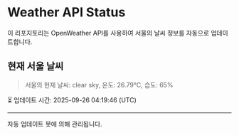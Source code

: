 
# Weather API Status

이 리포지토리는 OpenWeather API를 사용하여 서울의 날씨 정보를 자동으로 업데이트합니다.

## 현재 서울 날씨
> 서울의 현재 날씨: clear sky, 온도: 26.79°C, 습도: 65%

⏳ 업데이트 시간: 2025-09-26 04:19:46 (UTC)

---
자동 업데이트 봇에 의해 관리됩니다.
